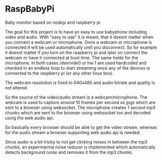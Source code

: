 # RaspBabyPi
Baby monitor based on nodejs and raspberry pi

The goal for this project is to have an easy to use babyphone including video and audio. With "easy to use" it is meant, that it doesnt matter when you connect a webcam or microphone. Once a webcam or microphone is connected it will be used automatically until you disconnect. So for example it doesnt matter if you turn on the raspberry pi and later on connect the webcam or have it connected at boot time. The same holds for the microphone. In both cases /dev/vide0 or hw:1 are used hardcoded and checked in an endless loop to start streaming once any of the devices is connected to the raspberry pi (or any other linux box).

The webcam resolution is fixed to 640x480 and audio bitrate and quality is not altered.

So the source of the video/audio stream is a webcam/microphone. The webcam is used to capture around 10 frames per second as jpgs which are sent to a browser using websocket.
The microphone creates 1 second mp3 chunks which are sent to the browser using websocket too and decoded using the web audio api.

So basically every browser should be able to get the video stream, whereas for the audio stream a browser supporting web audio api is needed.

Since audio is a bit tricky to not get clicking noises in between the mp3 chunks, an expermiental noise reducer is implemented which automatically detects background noise and removes it from the mp3 chunks.
